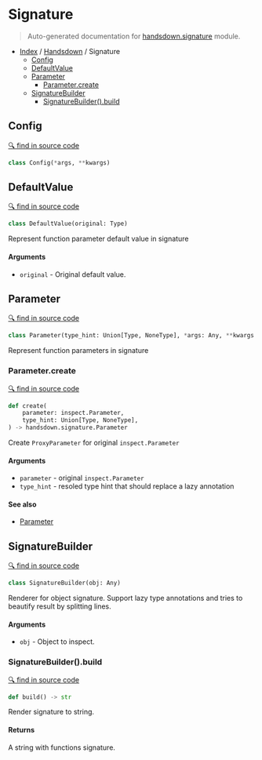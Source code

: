 # Signature

> Auto-generated documentation for [handsdown.signature](../../handsdown/signature.py) module.

- [Index](../README.md#modules) / [Handsdown](index.md#handsdown) / Signature
  - [Config](#config)
  - [DefaultValue](#defaultvalue)
  - [Parameter](#parameter)
    - [Parameter.create](#parametercreate)
  - [SignatureBuilder](#signaturebuilder)
    - [SignatureBuilder().build](#signaturebuilderbuild)

## Config

[🔍 find in source code](https://github.com/vemel/handsdown/blob/master/handsdown/signature.py#L10)

```python
class Config(*args, **kwargs)
```

## DefaultValue

[🔍 find in source code](https://github.com/vemel/handsdown/blob/master/handsdown/signature.py#L15)

```python
class DefaultValue(original: Type)
```

Represent function parameter default value in signature

#### Arguments

- `original` - Original default value.

## Parameter

[🔍 find in source code](https://github.com/vemel/handsdown/blob/master/handsdown/signature.py#L39)

```python
class Parameter(type_hint: Union[Type, NoneType], *args: Any, **kwargs: Any)
```

Represent function parameters in signature

### Parameter.create

[🔍 find in source code](https://github.com/vemel/handsdown/blob/master/handsdown/signature.py#L80)

```python
def create(
    parameter: inspect.Parameter,
    type_hint: Union[Type, NoneType],
) -> handsdown.signature.Parameter
```

Create `ProxyParameter` for original `inspect.Parameter`

#### Arguments

- `parameter` - original `inspect.Parameter`
- `type_hint` - resoled type hint that should replace a lazy annotation

#### See also

- [Parameter](#parameter)

## SignatureBuilder

[🔍 find in source code](https://github.com/vemel/handsdown/blob/master/handsdown/signature.py#L101)

```python
class SignatureBuilder(obj: Any)
```

Renderer for object signature. Support lazy type annotations and tries
to beautify result by splitting lines.

#### Arguments

- `obj` - Object to inspect.

### SignatureBuilder().build

[🔍 find in source code](https://github.com/vemel/handsdown/blob/master/handsdown/signature.py#L155)

```python
def build() -> str
```

Render signature to string.

#### Returns

A string with functions signature.
